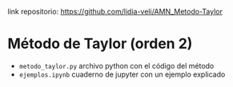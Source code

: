 link repositorio: https://github.com/lidia-veli/AMN_Metodo-Taylor
# Método de Taylor (orden 2)
- ```metodo_taylor.py``` archivo python con el código del método
- ```ejemplos.ipynb``` cuaderno de jupyter con un ejemplo explicado
